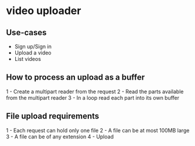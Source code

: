 # video uploader

## Use-cases

- Sign up/Sign in
- Upload a video
- List videos

## How to process an upload as a buffer

1 - Create a multipart reader from the request
2 - Read the parts available from the multipart reader
3 - In a loop read each part into its own buffer   

## File upload requirements

1 - Each request can hold only one file
2 - A file can be at most 100MB large
3 - A file can be of any extension
4 - Upload